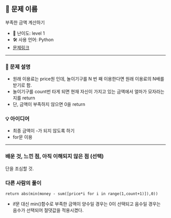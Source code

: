 ## 📘 문제 이름

부족한 금액 계산하기

- 🧩 난이도: level 1
- 🛠 사용 언어: Python
- [문제링크](https://school.programmers.co.kr/learn/courses/30/lessons/82612#)

---

### 🧠 문제 설명

- 원래 이용료는 price원 인데, 놀이기구를 N 번 째 이용한다면 원래 이용료의 N배를 받기로 함.
- 놀이기구를 count번 타게 되면 현재 자신이 가지고 있는 금액에서 얼마가 모자라는지를 return
- 단, 금액이 부족하지 않으면 0을 return

### 💡 아이디어

- 최종 금액이 -가 되지 않도록 하기
- for문 이용

---

### 배운 것, 느낀 점, 아직 이해되지 않은 점 (선택)

단을 조심할 것.

### 다른 사람의 풀이

`return abs(min(money - sum([price*i for i in range(1,count+1)]),0))`

- if문 대신 min()함수로 부족한 금액이 양수일 경우는 0이 선택되고 음수일 경우는 음수가 선택되어 절댓값을 적용시켰다.

